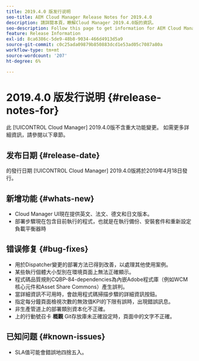 ```yaml
---
title: 2019.4.0 版发行说明
seo-title: AEM Cloud Manager Release Notes for 2019.4.0
description: 請詳閱本頁，瞭解Cloud Manager 2019.4.0版的資訊。
seo-description: Follow this page to get information for AEM Cloud Manager Release 2019.4.0.
feature: Release Information
exl-id: 8ca6386c-5de9-48b8-9034-466d4913d5a9
source-git-commit: c0c25ada09879b850883dcd1e53ad05c7087a80a
workflow-type: tm+mt
source-wordcount: '207'
ht-degree: 6%

---
```


# 2019.4.0 版发行说明 {#release-notes-for}

此 [!UICONTROL Cloud Manager] 2019.4.0版不含重大功能變更。 如需更多詳細資訊，請參閱以下章節。

## 发布日期 {#release-date}

的發行日期 [!UICONTROL Cloud Manager] 2019.4.0版將於2019年4月18日發行。

## 新增功能 {#whats-new}

* Cloud Manager UI現在提供英文、法文、德文和日文版本。
* 部署步驟現在包含目前執行的程式，也就是在執行備份、安裝套件和重新設定負載平衡器時

## 错误修复 {#bug-fixes}

* 用於Dispatcher變更的部署方法已得到改善，以處理其他使用案例。
* 某些執行個體大小型別在環境頁面上無法正確顯示。
* 程式碼品質規則CQBP-84-dependencies為內嵌Adobe程式庫（例如WCM核心元件和Asset Share Commons）產生誤判。
* 當詳細資訊不可用時，會啟用程式碼掃描步驟的詳細資訊按鈕。
* 指定每分鐘頁面檢視次數的無效值KPI的下限有誤時，出現錯誤訊息。
* 非生產管道上的部署類別資本化不正確。
* 上的行動號召卡 **概觀** Git存放庫未正確設定時，頁面中的文字不正確。

## 已知问题 {#known-issues}

* SLA值可能會錯誤地四捨五入。

